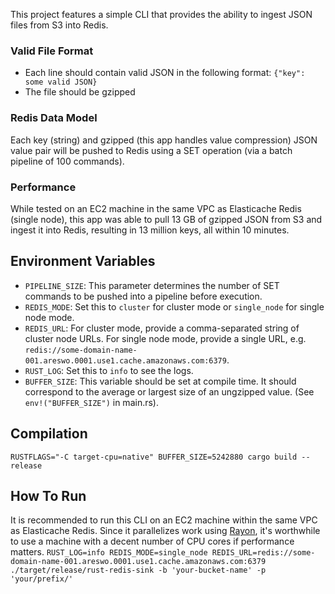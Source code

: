 This project features a simple CLI that provides the ability to ingest JSON files from S3 into Redis. 

### Valid File Format
- Each line should contain valid JSON in the following format: `{"key": some valid JSON}`
- The file should be gzipped 

### Redis Data Model
Each key (string) and gzipped (this app handles value compression) JSON value pair will be pushed to Redis using a SET operation (via a batch pipeline of 100 commands).

### Performance
While tested on an EC2 machine in the same VPC as Elasticache Redis (single node), this app was able to pull 13 GB of gzipped JSON from S3 and ingest it into Redis, resulting in 13 million keys, all within 10 minutes. 

## Environment Variables
- `PIPELINE_SIZE`: This parameter determines the number of SET commands to be pushed into a pipeline before execution.
- `REDIS_MODE`: Set this to `cluster` for cluster mode or `single_node` for single node mode.
- `REDIS_URL`: For cluster mode, provide a comma-separated string of cluster node URLs. For single node mode, provide a single URL, e.g. `redis://some-domain-name-001.areswo.0001.use1.cache.amazonaws.com:6379`.
- `RUST_LOG`: Set this to `info` to see the logs.
- `BUFFER_SIZE`: This variable should be set at compile time. It should correspond to the average or largest size of an ungzipped value. (See `env!("BUFFER_SIZE")` in main.rs).

## Compilation
`RUSTFLAGS="-C target-cpu=native" BUFFER_SIZE=5242880 cargo build --release`

## How To Run
It is recommended to run this CLI on an EC2 machine within the same VPC as Elasticache Redis. Since it parallelizes work using [Rayon](https://docs.rs/rayon/latest/rayon/), it's worthwhile to use a machine with a decent number of CPU cores if performance matters.
```RUST_LOG=info REDIS_MODE=single_node REDIS_URL=redis://some-domain-name-001.areswo.0001.use1.cache.amazonaws.com:6379  ./target/release/rust-redis-sink -b 'your-bucket-name' -p 'your/prefix/'```
